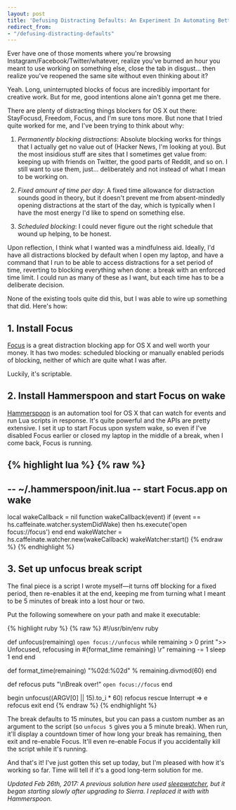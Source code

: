 ```yaml
---
layout: post
title: 'Defusing Distracting Defaults: An Experiment In Automating Better Habits'
redirect_from:
- "/defusing-distracting-defaults"
---
```


Ever have one of those moments where you're browsing Instagram/Facebook/Twitter/whatever, realize you've burned an hour you meant to use working on something else, close the tab in disgust... then realize you've reopened the same site without even thinking about it?

Yeah. Long, uninterrupted blocks of focus are incredibly important for creative work. But for me, good intentions alone ain't gonna get me there. 

There are plenty of distracting things blockers for OS X out there: StayFocusd, Freedom, Focus, and I'm sure tons more. But none that I tried quite worked for me, and I've been trying to think about why: 

1. _Permanently blocking distractions_: Absolute blocking works for things that I actually get no value out of (Hacker News, I'm looking at you). But the most insidious stuff are sites that I sometimes get value from: keeping up with friends on Twitter, the good parts of Reddit, and so on. I still want to use them, just... deliberately and not instead of what I mean to be working on.

2. _Fixed amount of time per day_: A fixed time allowance for distraction sounds good in theory, but it doesn't prevent me from absent-mindedly opening distractions at the start of the day, which is typically when I have the most energy I'd like to spend on something else.

3. _Scheduled blocking_: I could never figure out the right schedule that wound up helping, to be honest.

Upon reflection, I think what I wanted was a mindfulness aid. Ideally, I'd have all distractions blocked by default when I open my laptop, and have a command that I run to be able to access distractions for a set period of time, reverting to blocking everything when done: a break with an enforced time limit. I could run as many of these as I want, but each time has to be a deliberate decision.

None of the existing tools quite did this, but I was able to wire up something that did. Here's how:

## 1. Install Focus

[Focus](https://heyfocus.com/) is a great distraction blocking app for OS X and well worth your money. It has two modes: scheduled blocking or manually enabled periods of blocking, neither of which are quite what I was after.

Luckily, it's scriptable. 

## 2. Install Hammerspoon and start Focus on wake

[Hammerspoon](http://www.hammerspoon.org/) is an automation tool for OS X that can watch for events and run Lua scripts in response. It's quite powerful and the APIs are pretty extensive. I set it up to start Focus upon system wake, so even if I've disabled Focus earlier or closed my laptop in the middle of a break, when I come back, Focus is running.

{% highlight lua %}
{% raw %}
--
-- ~/.hammerspoon/init.lua
-- start Focus.app on wake
--
local wakeCallback = nil
function wakeCallback(event)
  if (event == hs.caffeinate.watcher.systemDidWake) then
    hs.execute('open focus://focus')
  end
end
wakeWatcher = hs.caffeinate.watcher.new(wakeCallback)
wakeWatcher:start()
{% endraw %}
{% endhighlight %}

## 3. Set up unfocus break script

The final piece is a script I wrote myself—it turns off blocking for a fixed period, then re-enables it at the end, keeping me from turning what I meant to be 5 minutes of break into a lost hour or two. 

Put the following somewhere on your path and make it executable:

{% highlight ruby %}
{% raw %}
#!/usr/bin/env ruby

def unfocus(remaining)
  `open focus://unfocus`
  while remaining > 0
    print ">> Unfocused, refocusing in #{format_time remaining}     \r"
    remaining -= 1
    sleep 1
  end
end

def format_time(remaining)
  "%02d:%02d" % remaining.divmod(60)
end

def refocus
  puts "\nBreak over!"
  `open focus://focus`
end

begin
  unfocus((ARGV[0] || 15).to_i * 60)
  refocus
rescue Interrupt => e
  refocus
  exit
end
{% endraw %}
{% endhighlight %}

The break defaults to 15 minutes, but you can pass a custom number as an argument to the script (so `unfocus 5` gives you a 5 minute break). When run, it'll display a countdown timer of how long your break has remaining, then exit and re-enable Focus. It'll even re-enable Focus if you accidentally kill the script while it's running.

And that's it! I've just gotten this set up today, but I'm pleased with how it's working so far. Time will tell if it's a good long-term solution for me.

_Updated Feb 26th, 2017: A previous solution here used [sleepwatcher](http://www.bernhard-baehr.de/), but it began starting slowly after upgrading to Sierra. I replaced it with with Hammerspoon._
